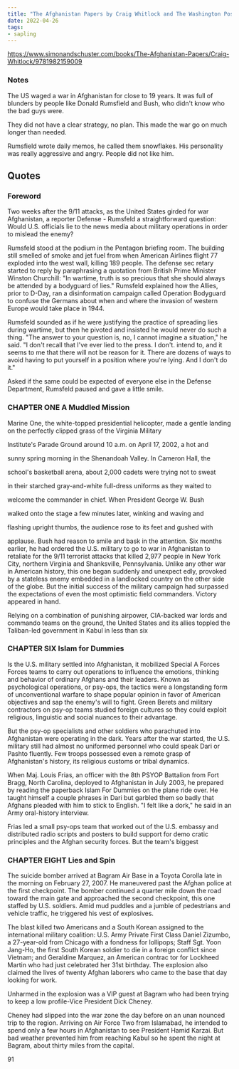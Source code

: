 ```yaml
---
title: "The Afghanistan Papers by Craig Whitlock and The Washington Post"
date: 2022-04-26
tags:
- sapling
---
```


https://www.simonandschuster.com/books/The-Afghanistan-Papers/Craig-Whitlock/9781982159009

### Notes
The US waged a war in Afghanistan for close to 19 years. It was full of blunders by people like Donald Rumsfield and Bush, who didn't know who the bad guys were. 

They did not have a clear strategy, no plan. This made the war go on much longer than needed. 

Rumsfield wrote daily memos, he called them snowflakes. His personality was really aggressive and angry. People did not like him. 

## Quotes
### Foreword

Two weeks after the 9/11 attacks, as the United States girded for war Afghanistan, a reporter Defense - Rumsfeld a straightforward question: Would U.S. officials lie to the news media about military operations in order to mislead the enemy?

Rumsfeld stood at the podium in the Pentagon briefing room. The building still smelled of smoke and jet fuel from when American Airlines flight 77 exploded into the west wall, killing 189 people. The defense sec retary started to reply by paraphrasing a quotation from British Prime Minister Winston Churchill: "In wartime, truth is so precious that she should always be attended by a bodyguard of lies." Rumsfeld explained how the Allies, prior to D-Day, ran a disinformation campaign called Operation Bodyguard to confuse the Germans about when and where the invasion of western Europe would take place in 1944.

Rumsfeld sounded as if he were justifying the practice of spreading lies during wartime, but then he pivoted and insisted he would never do such a thing. "The answer to your question is, no, I cannot imagine a situation," he said. "I don't recall that I've ever lied to the press. I don't. intend to, and it seems to me that there will not be reason for it. There are dozens of ways to avoid having to put yourself in a position where you're lying. And I don't do it."

Asked if the same could be expected of everyone else in the Defense Department, Rumsfeld paused and gave a little smile.

### CHAPTER ONE A Muddled Mission

Marine One, the white-topped presidential helicopter, made a gentle landing on the perfectly clipped grass of the Virginia Military

Institute's Parade Ground around 10 a.m. on April 17, 2002, a hot and

sunny spring morning in the Shenandoah Valley. In Cameron Hall, the

school's basketball arena, about 2,000 cadets were trying not to sweat

in their starched gray-and-white full-dress uniforms as they waited to

welcome the commander in chief. When President George W. Bush

walked onto the stage a few minutes later, winking and waving and

flashing upright thumbs, the audience rose to its feet and gushed with

applause. Bush had reason to smile and bask in the attention. Six months earlier, he had ordered the U.S. military to go to war in Afghanistan to retaliate for the 9/11 terrorist attacks that killed 2,977 people in New York City, northern Virginia and Shanksville, Pennsylvania. Unlike any other war in American history, this one began suddenly and unexpect edly, provoked by a stateless enemy embedded in a landlocked country on the other side of the globe. But the initial success of the military campaign had surpassed the expectations of even the most optimistic field commanders. Victory appeared in hand.

Relying on a combination of punishing airpower, CIA-backed war lords and commando teams on the ground, the United States and its allies toppled the Taliban-led government in Kabul in less than six

### CHAPTER SIX Islam for Dummies

Is the U.S. military settled into Afghanistan, it mobilized Special A Forces Forces teams to carry out operations to influence the emotions, thinking and behavior of ordinary Afghans and their leaders. Known as psychological operations, or psy-ops, the tactics were a longstanding form of unconventional warfare to shape popular opinion in favor of American objectives and sap the enemy's will to fight. Green Berets and military contractors on psy-op teams studied foreign cultures so they could exploit religious, linguistic and social nuances to their advantage.

But the psy-op specialists and other soldiers who parachuted into Afghanistan were operating in the dark. Years after the war started, the U.S. military still had almost no uniformed personnel who could speak Dari or Pashto fluently. Few troops possessed even a remote grasp of Afghanistan's history, its religious customs or tribal dynamics.

When Maj. Louis Frias, an officer with the 8th PSYOP Battalion from Fort Bragg, North Carolina, deployed to Afghanistan in July 2003, he prepared by reading the paperback Islam For Dummies on the plane ride over. He taught himself a couple phrases in Dari but garbled them so badly that Afghans pleaded with him to stick to English. "I felt like a dork," he said in an Army oral-history interview.

Frias led a small psy-ops team that worked out of the U.S. embassy and distributed radio scripts and posters to build support for demo cratic principles and the Afghan security forces. But the team's biggest

### CHAPTER EIGHT Lies and Spin

The suicide bomber arrived at Bagram Air Base in a Toyota Corolla late in the morning on February 27, 2007. He maneuvered past the Afghan police at the first checkpoint. The bomber continued a quarter mile down the road toward the main gate and approached the second checkpoint, this one staffed by U.S. soldiers. Amid mud puddles and a jumble of pedestrians and vehicle traffic, he triggered his vest of explosives.

The blast killed two Americans and a South Korean assigned to the international military coalition: U.S. Army Private First Class Daniel Zizumbo, a 27-year-old from Chicago with a fondness for lollipops; Staff Sgt. Yoon Jang-Ho, the first South Korean soldier to die in a foreign conflict since Vietnam; and Geraldine Marquez, an American contrac tor for Lockheed Martin who had just celebrated her 31st birthday. The explosion also claimed the lives of twenty Afghan laborers who came to the base that day looking for work.

Unharmed in the explosion was a VIP guest at Bagram who had been trying to keep a low profile-Vice President Dick Cheney.

Cheney had slipped into the war zone the day before on an unan nounced trip to the region. Arriving on Air Force Two from Islamabad, he intended to spend only a few hours in Afghanistan to see President Hamid Karzai. But bad weather prevented him from reaching Kabul so he spent the night at Bagram, about thirty miles from the capital.

91





